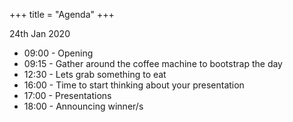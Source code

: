 +++
title = "Agenda"
+++

24th Jan 2020

- 09:00 - Opening
- 09:15 - Gather around the coffee machine to bootstrap the day
- 12:30 - Lets grab something to eat
- 16:00 - Time to start thinking about your presentation
- 17:00 - Presentations
- 18:00 - Announcing winner/s
